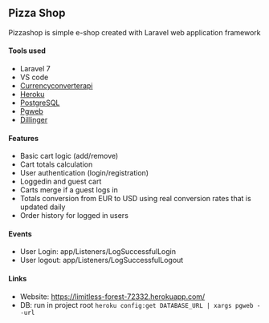 ## Pizza Shop
Pizzashop is simple e-shop created with Laravel web application framework

#### Tools used

- Laravel 7
- VS code
- [Currencyconverterapi](https://www.currencyconverterapi.com/)
- [Heroku](https://www.heroku.com/)
- [PostgreSQL](https://www.postgresql.org/)
- [Pgweb](https://sosedoff.github.io/pgweb/)
- [Dillinger](https://dillinger.io/)

#### Features
- Basic cart logic (add/remove)
- Cart totals calculation
- User authentication (login/registration)
- Loggedin and guest cart
- Carts merge if a guest logs in
- Totals conversion from EUR to USD using real conversion rates that is updated daily
- Order history for logged in users

#### Events
- User Login: app/Listeners/LogSuccessfulLogin
- User logout: app/Listeners/LogSuccessfulLogout

#### Links
- Website: https://limitless-forest-72332.herokuapp.com/
- DB: run in project root `heroku config:get DATABASE_URL | xargs pgweb --url`
